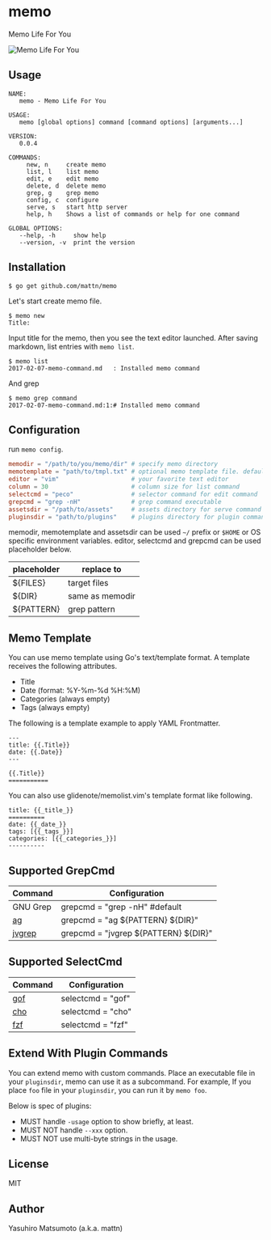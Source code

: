 # memo

Memo Life For You

![Memo Life For You](https://raw.githubusercontent.com/mattn/memo/master/screenshot.gif)

## Usage

```
NAME:
   memo - Memo Life For You

USAGE:
   memo [global options] command [command options] [arguments...]

VERSION:
   0.0.4

COMMANDS:
     new, n     create memo
     list, l    list memo
     edit, e    edit memo
     delete, d  delete memo
     grep, g    grep memo
     config, c  configure
     serve, s   start http server
     help, h    Shows a list of commands or help for one command

GLOBAL OPTIONS:
   --help, -h     show help
   --version, -v  print the version
```

## Installation

```
$ go get github.com/mattn/memo
```

Let's start create memo file.

```
$ memo new
Title:
```

Input title for the memo, then you see the text editor launched. After saving markdown, list entries with `memo list`.

```
$ memo list
2017-02-07-memo-command.md   : Installed memo command
```

And grep

```
$ memo grep command
2017-02-07-memo-command.md:1:# Installed memo command
```

## Configuration

run `memo config`.

```toml
memodir = "/path/to/you/memo/dir" # specify memo directory
memotemplate = "path/to/tmpl.txt" # optional memo template file. default '~/.config/memo/template.txt'
editor = "vim"                    # your favorite text editor
column = 30                       # column size for list command
selectcmd = "peco"                # selector command for edit command
grepcmd = "grep -nH"              # grep command executable
assetsdir = "/path/to/assets"     # assets directory for serve command
pluginsdir = "path/to/plugins"    # plugins directory for plugin commands. default '~/.config/memo/plugins'.
```

memodir, memotemplate and assetsdir can be used `~/` prefix or `$HOME` or OS specific environment variables. editor, selectcmd and grepcmd can be used placeholder below.

|placeholder|replace to     |
|-----------|---------------|
|${FILES}   |target files   |
|${DIR}     |same as memodir|
|${PATTERN} |grep pattern   |

## Memo Template

You can use memo template using Go's text/template format. A template receives the following attributes.

- Title
- Date (format: %Y-%m-%d %H:%M)
- Categories (always empty)
- Tags (always empty)

The following is a template example to apply YAML Frontmatter.

```
---
title: {{.Title}}
date: {{.Date}}
---

{{.Title}}
===========
```

You can also use glidenote/memolist.vim's template format like following.

```
title: {{_title_}}
==========
date: {{_date_}}
tags: [{{_tags_}}]
categories: [{{_categories_}}]
----------
```

## Supported GrepCmd


|Command                                            |Configuration                       |
|---------------------------------------------------|------------------------------------|
|GNU Grep                                           |grepcmd = "grep -nH" #default       |
|[ag](https://github.com/ggreer/the_silver_searcher)|grepcmd = "ag ${PATTERN} ${DIR}"    |
|[jvgrep](https://github.com/mattn/jvgrep)          |grepcmd = "jvgrep ${PATTERN} ${DIR}"|

## Supported SelectCmd

|Command                               |Configuration    |
|--------------------------------------|-----------------|
|[gof](https://github.com/mattn/gof)   |selectcmd = "gof"|
|[cho](https://github.com/mattn/cho)   |selectcmd = "cho"|
|[fzf](https://github.com/junegunn/fzf)|selectcmd = "fzf"|

## Extend With Plugin Commands

You can extend memo with custom commands. 
Place an executable file in your `pluginsdir`, memo can use it as a subcommand.
For example, If you place `foo` file in your `pluginsdir`, you can run it by `memo foo`.

Below is spec of plugins:

* MUST handle `-usage` option to show briefly, at least.
* MUST NOT handle `--xxx` option.
* MUST NOT use multi-byte strings in the usage.

## License

MIT

## Author

Yasuhiro Matsumoto (a.k.a. mattn)
